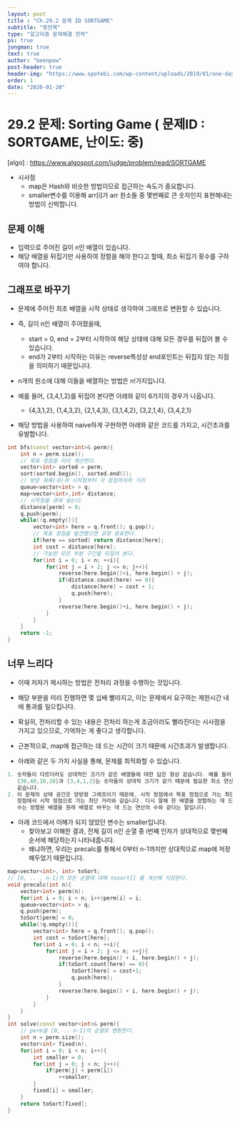 ```yaml
---
layout: post
title : "Ch.29.2 문제 ID SORTGAME"
subtitle: "종만북"
type: "알고리즘 문제해결 전략"
ps: true
jongman: true
text: true
author: "beenpow"
post-header: true
header-img: "https://www.spotebi.com/wp-content/uploads/2019/01/one-day-day-one-workout-motivation-spotebi.jpg"
order: 1
date: "2020-01-20"
---
```


# 29.2 문제: Sorting Game ( 문제ID : SORTGAME, 난이도: 중)
[algo] : <https://www.algospot.com/judge/problem/read/SORTGAME>

- 시사점
  - map은 Hash와 비슷한 방법이므로 접근하는 속도가 중요합니다.
  - smaller변수를 이용해 arr[i]가 arr 원소들 중 몇번째로 큰 숫자인지 표현해내는 방법이 신박합니다.

## 문제 이해
- 입력으로 주어진 길이 n인 배열이 있습니다.
- 해당 배열을 뒤집기만 사용하여 정렬을 해야 한다고 할때, 최소 뒤집기 횟수를 구하여야 합니다.

## 그래프로 바꾸기
- 문제에 주어진 최초 배열을 시작 상태로 생각하여 그래프로 변환할 수 있습니다.
- 즉, 길이 n인 배열이 주어졌을때,
  - start = 0, end = 2부터 시작하여 해당 상태에 대해 모든 경우를 뒤집어 볼 수 있습니다.
  - end가 2부터 시작하는 이유는 reverse특성상 end포인트는 뒤집지 않는 지점을 의미하기 때문입니다.

- n개의 원소에 대해 이들을 배열하는 방법은 n!가지입니다.
- 예를 들어, {3,4,1,2}를 뒤집어 본다면 아래와 같이 6가지의 경우가 나옵니다.
  - {4,3,1,2}, {1,4,3,2}, {2,1,4,3}, {3,1,4,2}, {3,2,1,4}, {3,4,2,1}

- 해당 방법을 사용하여 naive하게 구현하면 아래와 같은 코드를 가지고, 시간초과를 유발합니다.

```cpp
int bfs(const vector<int>& perm){
    int n = perm.size();
    // 목표 정점을 미리 계산한다.
    vector<int> sorted = perm;
    sort(sorted.begin(), sorted.end());
    // 방문 목록(큐)과 시작점부터 각 정점까지의 거리
    queue<vector<int> > q;
    map<vector<int>,int> distance;
    // 시작점을 큐에 넣는다.
    distance[perm] = 0;
    q.push(perm);
    while(!q.empty()){
        vector<int> here = q.front(); q.pop();
        // 목표 정점을 발견했으면 곧장 종료한다.
        if(here == sorted) return distance[here];
        int cost = distance[here];
        // 가능한 모든 부분 구간을 뒤집어 본다.
        for(int i = 0; i < n; ++i){
            for(int j = i + 2; j <= n; j++){
                reverse(here.begin()+i, here.begin() + j);
                if(distance.count(here) == 0){
                    distance[here] = cost + 1;
                    q.push(here);
                }
                reverse(here.begin()+i, here.begin() + j);
            }
        }
    }
    return -1;
}
```

## 너무 느리다
- 이때 저자가 제시하는 방법은 전처리 과정을 수행하는 것입니다.
- 해당 부분을 미리 진행하면 몇 십배 빨라지고, 이는 문제에서 요구하는 제한시간 내에 통과를
  일으킵니다.
- 확실히, 전처리할 수 있는 내용은 전처리 하는게 조금이라도 빨라진다는 시사점을 가지고 있으므로,
  기억하는 게 좋다고 생각합니다.

- 근본적으로, map에 접근하는 데 드는 시간이 크기 때문에 시간초과가 발생합니다.
- 아래와 같은 두 가지 사실을 통해, 문제를 최적화할 수 있습니다.

```cpp
1. 숫자들이 다르더라도 상대적인 크기가 같은 배열들에 대한 답은 항상 같습니다. 예를 들어 두 배열
   {30,40,10,20}과 {3,4,1,2}는 숫자들의 상대적 크기가 같기 때문에 필요한 최소 연산 수도 2로
   같습니다.
2. 이 문제의 상태 공간은 양방향 그래프이기 때문에, 시작 정점에서 목표 정점으로 가는 최단 거리는 목표
   정점에서 시작 정점으로 가는 최단 거리와 같습니다. 다시 말해 한 배열을 정렬하는 데 드는 연산의
   수는 정렬된 배열을 원래 배열로 바꾸는 데 드는 연산의 수와 같다는 말입니다.
```

- 아래 코드에서 이해가 되지 않았던 변수는 smaller입니다.
  - 찾아보고 이해한 결과, 전체 길이 n인 순열 중 i번째 인자가 상대적으로 몇번째 순서에 해당하는지
    나타내줍니다.
  - 왜냐하면, 우리는 precalc를 통해서 0부터 n-1까지만 상대적으로 map에 저장해두었기 때문입니다.


```cpp
map<vector<int>, int> toSort;
// [0, .. , n-1]의 모든 순열에 대해 tosort[] 를 계산해 저장한다.
void precalc(int n){
    vector<int> perm(n);
    for(int i = 0; i < n; i++)perm[i] = i;
    queue<vector<int> > q;
    q.push(perm);
    toSort[perm] = 0;
    while(!q.empty()){
        vector<int> here = q.front(); q.pop();
        int cost = toSort[here];
        for(int i = 0; i < n; ++i){
            for(int j = i + 2; j <= n; ++j){
                reverse(here.begin() + i, here.begin() + j);
                if(toSort.count(here) == 0){
                    toSort[here] = cost+1;
                    q.push(here);
                }
                reverse(here.begin() + i, here.begin() + j);
            }
        }
    }
}
int solve(const vector<int>& perm){
    // perm을 [0, .. n-1]의 순열로 변환한다.
    int n = perm.size();
    vector<int> fixed(n);
    for(int i = 0; i < n; i++){
        int smaller = 0;
        for(int j = 0; j < n; j++){
            if(perm[j] < perm[i])
                ++smaller;
        }
        fixed[i] = smaller;
    }
    return toSort[fixed];
}
```
